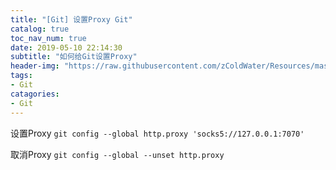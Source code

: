 ```yaml
---
title: "[Git] 设置Proxy Git"
catalog: true
toc_nav_num: true
date: 2019-05-10 22:14:30
subtitle: "如何给Git设置Proxy"
header-img: "https://raw.githubusercontent.com/zColdWater/Resources/master/Images/cover.jpg"
tags:
- Git
catagories:
- Git
---
```


设置Proxy `git config --global http.proxy 'socks5://127.0.0.1:7070'`

取消Proxy `git config --global --unset http.proxy`
